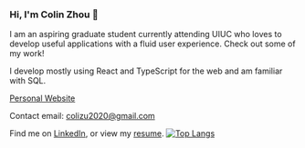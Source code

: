 ### Hi, I'm Colin Zhou 👋

I am an aspiring graduate student currently attending UIUC who loves to develop useful applications with a fluid user experience. Check out some of my work! 

I develop mostly using React and TypeScript for the web and am familiar with SQL.

[Personal Website](https://czhou578.github.io/v3/)

Contact email: colizu2020@gmail.com

Find me on [LinkedIn](https://www.linkedin.com/in/colin-z-84a1a0137/), or view my [resume](https://czhou578.github.io/v2/resume/resume.pdf).
[![Top Langs](https://github-readme-stats.vercel.app/api/top-langs/?username=anuraghazra&layout=compact)](https://github.com/anuraghazra/github-readme-stats)



<!--
**czhou578/czhou578** is a ✨ _special_ ✨ repository because its `README.md` (this file) appears on your GitHub profile.

Here are some ideas to get you started:

- 🔭 I’m currently working on ...
- 🌱 I’m currently learning ...
- 👯 I’m looking to collaborate on ...
- 🤔 I’m looking for help with ...
- 💬 Ask me about ...
- 📫 How to reach me: ...
- 😄 Pronouns: ...
- ⚡ Fun fact: ...
-->
